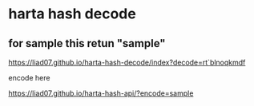 # harta hash decode
## for sample this retun "sample"
https://liad07.github.io/harta-hash-decode/index?decode=rt`blnoqkmdf

encode here

https://liad07.github.io/harta-hash-api/?encode=sample
